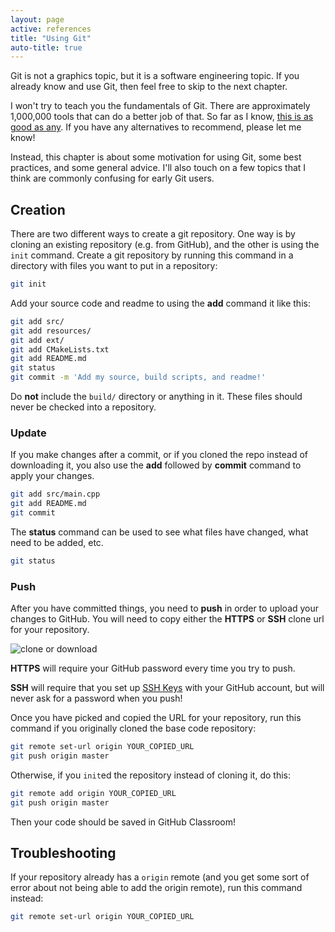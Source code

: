 ```yaml
---
layout: page
active: references
title: "Using Git"
auto-title: true
---
```


Git is not a graphics topic, but it is a software engineering topic.
If you already know and use Git, then feel free to skip to the next chapter.

I won't try to teach you the fundamentals of Git.
There are approximately 1,000,000 tools that can do a better job of that.
So far as I know, [this is as good as any](https://try.github.io/).
If you have any alternatives to recommend, please let me know!

Instead, this chapter is about some motivation for using Git,
some best practices, and some general advice.
I'll also touch on a few topics that I think are commonly confusing for early Git users.


## Creation

There are two different ways to create a git repository.
One way is by cloning an existing repository (e.g. from GitHub),
and the other is using the `init` command.
Create a git repository by running this command in a directory with files you want to put in a repository:

```bash
git init
```

Add your source code and readme to using the **add** command it like this:

```bash
git add src/
git add resources/
git add ext/
git add CMakeLists.txt
git add README.md
git status
git commit -m 'Add my source, build scripts, and readme!'
```

Do **not** include the `build/` directory or anything in it.
These files should never be checked into a repository.

### Update

If you make changes after a commit, or if you cloned the repo instead of downloading it,
you also use the **add** followed by **commit** command to apply your changes.

```bash
git add src/main.cpp
git add README.md
git commit
```

The **status** command can be used to see what files have changed, what need to be added, etc.

```bash
git status
```

### Push

After you have committed things, you need to **push** in order to upload your changes to GitHub.
You will need to copy either the **HTTPS** or **SSH** clone url for your repository.

![clone or download](git-figure-clone.png)

**HTTPS** will require your GitHub password every time you try to push.

**SSH** will require that you set up [SSH Keys](https://help.github.com/articles/connecting-to-github-with-ssh/)
with your GitHub account, but will never ask for a password when you push!

Once you have picked and copied the URL for your repository,
run this command if you originally cloned the base code repository:

```bash
git remote set-url origin YOUR_COPIED_URL
git push origin master
```

Otherwise, if you `init`ed the repository instead of cloning it, do this:

```bash
git remote add origin YOUR_COPIED_URL
git push origin master
```

Then your code should be saved in GitHub Classroom!



## Troubleshooting

If your repository already has a `origin` remote (and you get some sort of error about not being able to add the origin remote),
run this command instead:

```bash
git remote set-url origin YOUR_COPIED_URL
```
